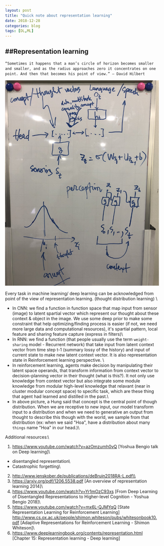 ```yaml
---
layout: post
title: "Quick note about representation learning"
date: 2018-12-28
categories: blog
tags: [DL,ML]
---
```

##Representation learning
----

`“Sometimes it happens that a man’s circle of horizon becomes smaller and smaller, and as the radius approaches zero it concentrates on one point. And then that becomes his point of view.” — David Hilbert`

![](https://raw.githubusercontent.com/thesunkid19/blog/gh-pages/img/representation-ahung.jpg)

Every task in machine learning/ deep learning can be acknowledged from point of the view of representation learning. (thought distribution learning) \\
- In CNN: we find a function in function space that map input from sensor (image) to latent spartial vector which represent our thought about these context & object in the image. We use some deep prior to  make some constraint that help optimizing/finding process is easier (if not, we need more large data and computational resources), it's spartial pattern, local feature and sharing feature capture (express in filters)\\
- In RNN: we find a function (that people usually use the term `weight-sharing` model - Recurrent network) that take input from latent context vector from time step t-1 (summary lossy of the history) and input of current state to make new latent context vector. It is also representation state in Reinforcement learning perspective. \\
- In reinforcement learning, agents make decision by manipulating their latent space operands, that transform information from context vector to decision-planning vector in their thought (what is this?). It not only use knowledge from context vector but also integrate some module knowledge from modular high-level knowledge that relavant (near in cluster modular concept space) to specific task, which are these thing that agent had learned and distilled in the past.\\
- In above picture, a Hung said that concept is the central point of though distribution. When we are receptive to new input, our model transform input to a distribution and when we need to generative an output from thought to describe this though with the world, we sample from that distribution (ex: when we said "Hoa", have a distribution about many `things` name "Hoa" in our head.)\\
 

Additional resources:\\
1. https://www.youtube.com/watch?v=azOmzumh0vQ [Yoshua Bengio talk on Deep learning]\\
- disentangled representation\\
- Catastrophic forgetting\\
2. http://www.jenskober.de/publications/deBruin2018RA-L.pdf\\
3. https://arxiv.org/pdf/1206.5538.pdf [An overview of representation learning 2014]\\
4. https://www.youtube.com/watch?v=Yr1mOzC93xs [From Deep Learning of Disentangled Representations to Higher-level Cognition - Yoshua Bengio 2018]\\
5. https://www.youtube.com/watch?v=mx6L-QJMYqQ [State Representation Learning for Reinforcement Learning]
http://www.cs.ox.ac.uk/people/shimon.whiteson/pubs/whitesonbook10.pdf [Adaptive Representations for Reinforcement Learning - Shimon Whiteson]\\
6. https://www.deeplearningbook.org/contents/representation.html [Chapter 15: Representation learning - Deep learning]
	



 



